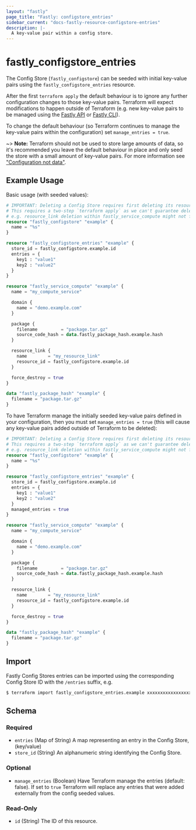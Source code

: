 ```yaml
---
layout: "fastly"
page_title: "Fastly: configstore_entries"
sidebar_current: "docs-fastly-resource-configstore-entries"
description: |-
  A key-value pair within a config store.
---
```


# fastly_configstore_entries

The Config Store (`fastly_configstore`) can be seeded with initial key-value pairs using the `fastly_configstore_entries` resource.

After the first `terraform apply` the default behaviour is to ignore any further configuration changes to those key-value pairs. Terraform will expect modifications to happen outside of Terraform (e.g. new key-value pairs to be managed using the [Fastly API](https://developer.fastly.com/reference/api/) or [Fastly CLI](https://developer.fastly.com/learning/tools/cli/)).

To change the default behaviour (so Terraform continues to manage the key-value pairs within the configuration) set `manage_entries = true`.

~> **Note:** Terraform should not be used to store large amounts of data, so it's recommended you leave the default behaviour in place and only seed the store with a small amount of key-value pairs. For more information see ["Configuration not data"](https://developer.fastly.com/learning/integrations/orchestration/terraform/#configuration-not-data).

## Example Usage

Basic usage (with seeded values):

```terraform
# IMPORTANT: Deleting a Config Store requires first deleting its resource_link.
# This requires a two-step `terraform apply` as we can't guarantee deletion order.
# e.g. resource_link deletion within fastly_service_compute might not finish first.
resource "fastly_configstore" "example" {
  name = "%s"
}

resource "fastly_configstore_entries" "example" {
  store_id = fastly_configstore.example.id
  entries = {
    key1 : "value1"
    key2 : "value2"
  }
}

resource "fastly_service_compute" "example" {
  name = "my_compute_service"

  domain {
    name = "demo.example.com"
  }

  package {
    filename         = "package.tar.gz"
    source_code_hash = data.fastly_package_hash.example.hash
  }

  resource_link {
    name        = "my_resource_link"
    resource_id = fastly_configstore.example.id
  }

  force_destroy = true
}

data "fastly_package_hash" "example" {
  filename = "package.tar.gz"
}
```

To have Terraform manage the initially seeded key-value pairs defined in your configuration, then you must set `manage_entries = true` (this will cause any key-value pairs added outside of Terraform to be deleted):

```terraform
# IMPORTANT: Deleting a Config Store requires first deleting its resource_link.
# This requires a two-step `terraform apply` as we can't guarantee deletion order.
# e.g. resource_link deletion within fastly_service_compute might not finish first.
resource "fastly_configstore" "example" {
  name = "%s"
}

resource "fastly_configstore_entries" "example" {
  store_id = fastly_configstore.example.id
  entries = {
    key1 : "value1"
    key2 : "value2"
  }
  managed_entries = true
}

resource "fastly_service_compute" "example" {
  name = "my_compute_service"

  domain {
    name = "demo.example.com"
  }

  package {
    filename         = "package.tar.gz"
    source_code_hash = data.fastly_package_hash.example.hash
  }

  resource_link {
    name        = "my_resource_link"
    resource_id = fastly_configstore.example.id
  }

  force_destroy = true
}

data "fastly_package_hash" "example" {
  filename = "package.tar.gz"
}
```

## Import

Fastly Config Stores entries can be imported using the corresponding Config Store ID with the `/entries` suffix, e.g.

```sh
$ terraform import fastly_configstore_entries.example xxxxxxxxxxxxxxxxxxxx/entries
```

<!-- schema generated by tfplugindocs -->
## Schema

### Required

- `entries` (Map of String) A map representing an entry in the Config Store, (key/value)
- `store_id` (String) An alphanumeric string identifying the Config Store.

### Optional

- `manage_entries` (Boolean) Have Terraform manage the entries (default: false). If set to `true` Terraform will replace any entries that were added externally from the config seeded values.

### Read-Only

- `id` (String) The ID of this resource.

